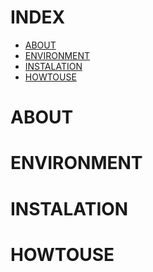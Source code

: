 # INDEX
- [ABOUT](#ABOUT)
- [ENVIRONMENT](#ABOUT)
- [INSTALATION](#INSTALATION)
- [HOWTOUSE](#HOWTOUSE)

# ABOUT

# ENVIRONMENT

# INSTALATION

# HOWTOUSE

